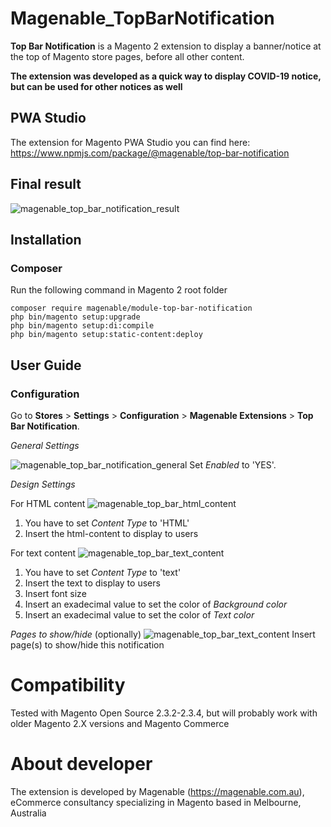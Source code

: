 # Magenable_TopBarNotification

**Top Bar Notification** is a Magento 2 extension to display a banner/notice at the top of Magento store pages, before all other content.

**The extension was developed as a quick way to display COVID-19 notice, but can be used for other notices as well**

## PWA Studio
The extension for Magento PWA Studio you can find here: https://www.npmjs.com/package/@magenable/top-bar-notification

## Final result

![magenable_top_bar_notification_result](https://user-images.githubusercontent.com/22763909/79934790-613f9200-848e-11ea-8eb8-4e2a9d85cc6e.png)

## Installation

### Composer

Run the following command in Magento 2 root folder

```
composer require magenable/module-top-bar-notification
php bin/magento setup:upgrade
php bin/magento setup:di:compile
php bin/magento setup:static-content:deploy
```
## User Guide

### Configuration

Go to **Stores** > **Settings** > **Configuration** > **Magenable Extensions** > **Top Bar Notification**.

*General Settings*

![magenable_top_bar_notification_general](https://user-images.githubusercontent.com/22763909/79934990-c4c9bf80-848e-11ea-8500-5918bf001cb7.png)
Set *Enabled* to 'YES'.

*Design Settings*

For HTML content
![magenable_top_bar_html_content](https://user-images.githubusercontent.com/22763909/79935583-3d7d4b80-8490-11ea-9c29-78177c002c01.png)
1. You have to set *Content Type* to 'HTML'
2. Insert the html-content to display to users

For text content
![magenable_top_bar_text_content](https://user-images.githubusercontent.com/22763909/79935614-5c7bdd80-8490-11ea-9329-023c41caa0c0.png)
1. You have to set *Content Type* to 'text'
2. Insert the text to display to users
3. Insert font size
4. Insert an exadecimal value to set the color of *Background color*
5. Insert an exadecimal value to set the color of *Text color*

*Pages to show/hide* (optionally)
![magenable_top_bar_text_content](https://user-images.githubusercontent.com/22763909/79935677-75848e80-8490-11ea-9260-913a6d3cfd91.png)
Insert page(s) to show/hide this notification

# Compatibility

Tested with Magento Open Source 2.3.2-2.3.4, but will probably work with older Magento 2.X versions and Magento Commerce

# About developer

The extension is developed by Magenable (https://magenable.com.au), eCommerce consultancy specializing in Magento based in Melbourne, Australia
